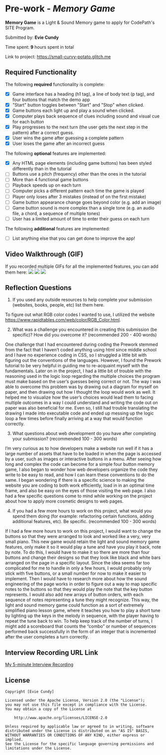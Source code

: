 # Pre-work - *Memory Game*

**Memory Game** is a Light & Sound Memory game to apply for CodePath's SITE Program. 

Submitted by: **Evie Cundy**

Time spent: **9** hours spent in total

Link to project: https://small-curvy-potato.glitch.me


## Required Functionality

The following **required** functionality is complete:

* [X] Game interface has a heading (h1 tag), a line of body text (p tag), and four buttons that match the demo app
* [X] "Start" button toggles between "Start" and "Stop" when clicked. 
* [X] Game buttons each light up and play a sound when clicked. 
* [X] Computer plays back sequence of clues including sound and visual cue for each button
* [X] Play progresses to the next turn (the user gets the next step in the pattern) after a correct guess. 
* [X] User wins the game after guessing a complete pattern
* [X] User loses the game after an incorrect guess

The following **optional** features are implemented:

* [X] Any HTML page elements (including game buttons) has been styled differently than in the tutorial
* [ ] Buttons use a pitch (frequency) other than the ones in the tutorial
* [ ] More than 4 functional game buttons
* [ ] Playback speeds up on each turn
* [ ] Computer picks a different pattern each time the game is played
* [ ] Player only loses after 3 mistakes (instead of on the first mistake)
* [ ] Game button appearance change goes beyond color (e.g. add an image)
* [ ] Game button sound is more complex than a single tone (e.g. an audio file, a chord, a sequence of multiple tones)
* [ ] User has a limited amount of time to enter their guess on each turn

The following **additional** features are implemented:

- [ ] List anything else that you can get done to improve the app!

## Video Walkthrough (GIF)

If you recorded multiple GIFs for all the implemented features, you can add them here:
![](wongame.gif)
![](lostgame.gif)
![](stopbutton.gif)

## Reflection Questions
1. If you used any outside resources to help complete your submission (websites, books, people, etc) list them here. 

To figure out what RGB color codes I wanted to use, I utilized the website https://www.rapidtables.com/web/color/RGB_Color.html.

2. What was a challenge you encountered in creating this submission (be specific)? How did you overcome it? (recommended 200 - 400 words) 

One challenge that I had encountered during coding the Prework stemmed from the fact that I haven’t coded anything using html since middle school and I have no experience coding in CSS, so I struggled a little bit with figuring out the conventions of the languages. However, I found the Prework tutorial to be very helpful in guiding me to re-acquaint myself with the fundamentals. Later on in the project, I had a little bit of trouble with the 
reasoning used in the logic loop regarding the multiple choices the program must make based on the user’s guesses being correct or not. The way I was able to overcome this problem was by drawing out a diagram for myself on paper, and then drawing out how I thought the loop would work as well. It helped me to visualize how the user’s choices would lead them to facing multiple outcomes in a way I could understand and writing the code out on paper was also beneficial for me. Even so, I still had trouble translating the drawing I made into executable code and ended up messing up the logic loop a few times before finally arriving at a way that would function correctly.

3. What questions about web development do you have after completing your submission? (recommended 100 - 300 words) 

I’m very curious as to how developers make a website run well if it has a large number of assets that have to be loaded in when the page is accessed by a user, such as images or interactive buttons in a menu. After seeing how long and complex the code can become for a simple four button memory game, I also began to wonder how web developers organize the code they write to be easy to read, and how I can learn these conventions to do the same. I began wondering if there is a specific science to making the website you are coding to both work efficiently,  load in in an optimal time frame, and also be easy on the eyes of those visiting the web page. I also had a few specific questions come to mind while working on the project about how to apply more cosmetic designs to web pages.

4. If you had a few more hours to work on this project, what would you spend them doing (for example: refactoring certain functions, adding additional features, etc). Be specific. (recommended 100 - 300 words) 

If I had a few more hours to work on this project, I would want to change the buttons so that they were arranged to look and worked like a very, very small piano. This new game would retain the light and sound memory game features, only make it so it would play a tune and have you play it back, note by note. To do this, I would have to make it so there are more than four buttons and change their designs so that they look like black and white  bars arranged on the page in a specific layout. Since the idea seems far too complicated for me to handle in only a few hours, I would probably only stick with five buttons, or a small number for now to make it easier to implement. Then I would have to research more about how the sound engineering of the page works in order to figure out a way to map specific notes to the buttons so that they would play the note that the key button represents. I would also add new arrays of button orders, with each sequence of notes representing a tune they might recognize. This way, the light and sound memory game could function as a sort of extremely simplified piano lesson game, where it teaches you how to play a short tune by lighting up the keys in the melody in sequence, with the player having to repeat the tune back to win. To help keep track of the number of turns, I might add a scoreboard that counts the “combo” or number of sequences performed back successfully in the form of an integer that is incremented after the user completes a turn correctly.



## Interview Recording URL Link

[My 5-minute Interview Recording](https://youtu.be/K1ncgBesJs0)


## License

    Copyright [Evie Cundy]

    Licensed under the Apache License, Version 2.0 (the "License");
    you may not use this file except in compliance with the License.
    You may obtain a copy of the License at

        http://www.apache.org/licenses/LICENSE-2.0

    Unless required by applicable law or agreed to in writing, software
    distributed under the License is distributed on an "AS IS" BASIS,
    WITHOUT WARRANTIES OR CONDITIONS OF ANY KIND, either express or implied.
    See the License for the specific language governing permissions and
    limitations under the License.
